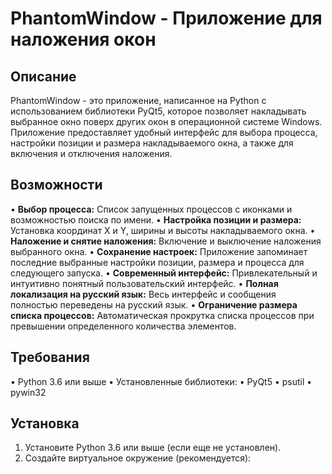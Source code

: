 # PhantomWindow - Приложение для наложения окон

## Описание

PhantomWindow - это приложение, написанное на Python с использованием библиотеки PyQt5, которое позволяет накладывать выбранное окно поверх других окон в операционной системе Windows. Приложение предоставляет удобный интерфейс для выбора процесса, настройки позиции и размера накладываемого окна, а также для включения и отключения наложения.

## Возможности

•   **Выбор процесса:** Список запущенных процессов с иконками и возможностью поиска по имени.
•   **Настройка позиции и размера:** Установка координат X и Y, ширины и высоты накладываемого окна.
•   **Наложение и снятие наложения:** Включение и выключение наложения выбранного окна.
•   **Сохранение настроек:** Приложение запоминает последние выбранные настройки позиции, размера и процесса для следующего запуска.
•   **Современный интерфейс:** Привлекательный и интуитивно понятный пользовательский интерфейс.
•   **Полная локализация на русский язык:** Весь интерфейс и сообщения полностью переведены на русский язык.
•   **Ограничение размера списка процессов:** Автоматическая прокрутка списка процессов при превышении определенного количества элементов.

## Требования

•   Python 3.6 или выше
•   Установленные библиотеки:
    •   PyQt5
    •   psutil
    •   pywin32

## Установка

1.  Установите Python 3.6 или выше (если еще не установлен).
2.  Создайте виртуальное окружение (рекомендуется):
